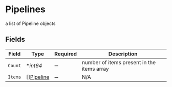 # Pipelines

a list of Pipeline objects


## Fields

| Field                                         | Type                                          | Required                                      | Description                                   |
| --------------------------------------------- | --------------------------------------------- | --------------------------------------------- | --------------------------------------------- |
| `Count`                                       | **int64*                                      | :heavy_minus_sign:                            | number of items present in the items array    |
| `Items`                                       | [][Pipeline](../../models/shared/pipeline.md) | :heavy_minus_sign:                            | N/A                                           |